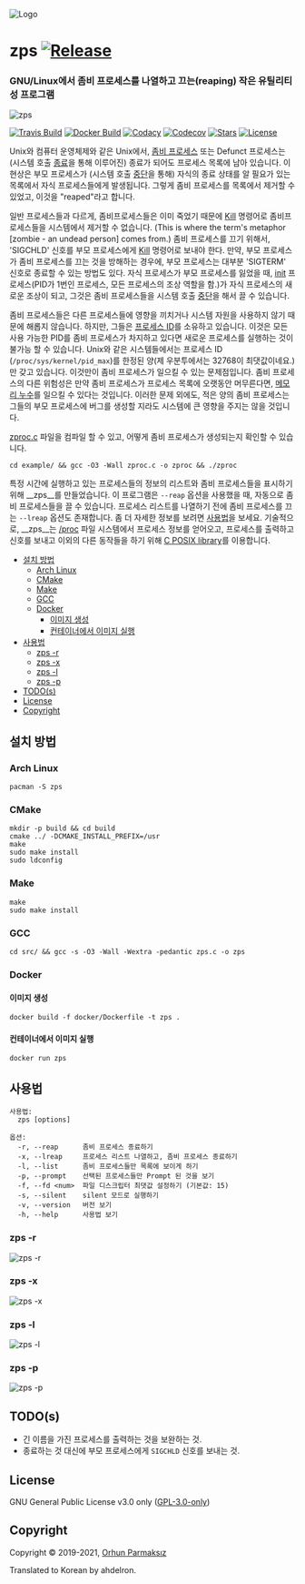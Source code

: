 ![Logo](https://user-images.githubusercontent.com/24392180/66733887-b52b4780-ee69-11e9-86ee-ab04caf98287.png)

# zps [![Release](https://img.shields.io/github/release/orhun/zps.svg?color=590000&style=flat-square)](https://github.com/orhun/zps/releases)

### GNU/Linux에서 좀비 프로세스를 나열하고 끄는(reaping) 작은 유틸리티성 프로그램

![zps](https://user-images.githubusercontent.com/24392180/66898210-64e6ed80-f001-11e9-8e27-0ab3a7cabdca.gif)

[![Travis Build](https://img.shields.io/travis/orhun/zps.svg?color=black&style=flat-square)](https://travis-ci.org/orhun/zps)
[![Docker Build](https://img.shields.io/docker/cloud/build/orhunp/zps.svg?color=black&style=flat-square)](https://hub.docker.com/r/orhunp/zps/builds)
[![Codacy](https://img.shields.io/codacy/grade/3d40a551806b4c788befba6d2920675b.svg?color=black&style=flat-square)](https://www.codacy.com/manual/orhun/zps?utm_source=github.com&amp;utm_medium=referral&amp;utm_content=orhun/zps&amp;utm_campaign=Badge_Grade)
[![Codecov](https://img.shields.io/codecov/c/github/orhun/zps?color=black&style=flat-square)](https://codecov.io/gh/orhun/zps)
[![Stars](https://img.shields.io/github/stars/orhun/zps.svg?color=590000&style=flat-square)](https://github.com/orhun/zps/stargazers) [![License](https://img.shields.io/github/license/orhun/zps.svg?color=590000&style=flat-square)](./LICENSE)

Unix와 컴퓨터 운영체제와 같은 Unix에서, [좀비 프로세스](https://en.wikipedia.org/wiki/Zombie_process) 또는 Defunct 프로세스는 (시스템 호출 [종료](https://en.wikipedia.org/wiki/Exit_(system_call))을 통해 이루어진) 종료가 되어도 프로세스 목록에 남아 있습니다. 이 현상은 부모 프로세스가 (시스템 호출 [중단](https://en.wikipedia.org/wiki/Wait(system_call))을 통해) 자식의 종료 상태를 알 필요가 있는 목록에서 자식 프로세스들에게 발생됩니다. 그렇게 좀비 프로세스를 목록에서 제거할 수 있었고, 이것을 "reaped"라고 합니다.

일반 프로세스들과 다르게, 좀비프로세스들은 이미 죽었기 때문에 [Kill](https://en.wikipedia.org/wiki/Kill_(command)) 명령어로 좀비프로세스들을 시스템에서 제거할 수 없습니다. (This is where the term's metaphor [zombie - an undead person] comes from.) 좀비 프로세스를 끄기 위해서, 'SIGCHLD' 신호를 부모 프로세스에게 [Kill](https://en.wikipedia.org/wiki/Kill_(command)) 명령어로 보내야 한다. 만약, 부모 프로세스가 좀비 프로세스를 끄는 것을 방해하는 경우에, 부모 프로세스는 대부분 'SIGTERM' 신호로 종료할 수 있는 방법도 있다. 자식 프로세스가 부모 프로세스를 잃었을 때, [init](https://en.wikipedia.org/wiki/Init) 프로세스(PID가 1번인 프로세스, 모든 프로세스의 조상 역할을 함.)가 자식 프로세스의 새로운 조상이 되고, 그것은 좀비 프로세스들을 시스템 호출 [중단](https://en.wikipedia.org/wiki/Wait_(system_call))을 해서 끌 수 있습니다.

좀비 프로세스들은 다른 프로세스들에 영향을 끼치거나 시스템 자원을 사용하지 않기 때문에 해롭지 않습니다. 하지만, 그들은 [프로세스 ID](https://en.wikipedia.org/wiki/Process_identifier)를 소유하고 있습니다. 이것은 모든 사용 가능한 PID를 좀비 프로세스가 차지하고 있다면 새로운 프로세스를 실행하는 것이 불가능 할 수 있습니다. Unix와 같은 시스템들에서는 프로세스 ID (`/proc/sys/kernel/pid_max`)를 한정된 양(제 우분투에서는 32768이 최댓값이네요.)만 갖고 있습니다. 이것만이 좀비 프로세스가 일으킬 수 있는 문제점입니다. 좀비 프로세스의 다른 위험성은 만약 좀비 프로세스가 프로세스 목록에 오랫동안 머무른다면, [메모리 누수](https://en.wikipedia.org/wiki/Resource_leak)를 일으킬 수 있다는 것입니다. 이러한 문제 외에도, 적은 양의 좀비 프로세스는 그들의 부모 프로세스에 버그를 생성할 지라도 시스템에 큰 영향을 주지는 않을 것입니다.

[zproc.c](https://github.com/orhun/zps/blob/master/example/zproc.c) 파일을 컴파일 할 수 있고, 어떻게 좀비 프로세스가 생성되는지 확인할 수 있습니다.
```
cd example/ && gcc -O3 -Wall zproc.c -o zproc && ./zproc
```

특정 시간에 실행하고 있는 프로세스들의 정보의 리스트와 좀비 프로세스들을 표시하기 위해 __zps__를 만들었습니다. 이 프로그램은 `--reap` 옵션을 사용했을 때, 자동으로 좀비 프로세스들을 끌 수 있습니다. 프로세스 리스트를 나열하기 전에 좀비 프로세스를 끄는 `--lreap` 옵션도 존재합니다. 좀 더 자세한 정보를 보려면 [사용법](https://github.com/orhun/zps#usage)을 보세요.
기술적으로, __zps__는 [/proc](https://www.tldp.org/LDP/Linux-Filesystem-Hierarchy/html/proc.html) 파일 시스템에서 프로세스 정보를 얻어오고, 프로세스를 출력하고 신호를 보내고 이외의 다른 동작들을 하기 위해 [C POSIX library](https://en.wikipedia.org/wiki/C_POSIX_library)를 이용합니다.

  - [설치 방법](#설치-방법)
    - [Arch Linux](#arch-linux)
    - [CMake](#cmake)
    - [Make](#make)
    - [GCC](#gcc)
    - [Docker](#docker)
      - [이미지 생성](#이미지-생성)
      - [컨테이너에서 이미지 실행](#컨테이너에서-이미지-실행)
  - [사용법](#사용법)
    - [zps -r](#zps--r)
    - [zps -x](#zps--x)
    - [zps -l](#zps--l)
    - [zps -p](#zps--p)
  - [TODO(s)](#todos)
  - [License](#license)
  - [Copyright](#copyright)

## 설치 방법

### Arch Linux

```
pacman -S zps
```

### CMake

```
mkdir -p build && cd build
cmake ../ -DCMAKE_INSTALL_PREFIX=/usr
make
sudo make install
sudo ldconfig
```

### Make

```
make
sudo make install
```

### GCC

```
cd src/ && gcc -s -O3 -Wall -Wextra -pedantic zps.c -o zps
```

### Docker

#### 이미지 생성

```
docker build -f docker/Dockerfile -t zps .
```

#### 컨테이너에서 이미지 실행

```
docker run zps
```

## 사용법

```
사용법:
  zps [options]

옵션:
  -r, --reap      좀비 프로세스 종료하기
  -x, --lreap     프로세스 리스트 나열하고, 좀비 프로세스 종료하기
  -l, --list      좀비 프로세스들만 목록에 보이게 하기
  -p, --prompt    선택된 프로세스들만 Prompt 된 것을 보기
  -f, --fd <num>  파일 디스크립터 최댓값 설정하기 (기본값: 15)
  -s, --silent    silent 모드로 실행하기
  -v, --version   버전 보기
  -h, --help      사용법 보기
```

### zps -r

![zps -r](https://user-images.githubusercontent.com/24392180/66898345-b68f7800-f001-11e9-86d7-694772a46ab7.gif)

### zps -x

![zps -x](https://user-images.githubusercontent.com/24392180/66898624-34ec1a00-f002-11e9-9d5a-dde84c925119.gif)

### zps -l

![zps -l](https://user-images.githubusercontent.com/24392180/67201180-5f791100-f40e-11e9-8ff6-fcbbca443e9a.gif)

### zps -p

![zps -p](https://user-images.githubusercontent.com/24392180/67624534-3c999300-f83a-11e9-95e4-46c3ce586197.gif)

## TODO(s)

* 긴 이름을 가진 프로세스를 출력하는 것을 보완하는 것.
* 종료하는 것 대신에 부모 프로세스에게 `SIGCHLD` 신호를 보내는 것.

## License

GNU General Public License v3.0 only ([GPL-3.0-only](https://www.gnu.org/licenses/gpl.txt))

## Copyright

Copyright © 2019-2021, [Orhun Parmaksız](mailto:orhunparmaksiz@gmail.com)

Translated to Korean by ahdelron.

